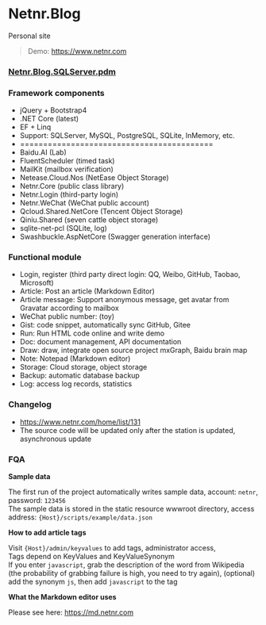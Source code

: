 # Netnr.Blog
Personal site

> Demo: <https://www.netnr.com>

<h3><a href="static/pd/Netnr.Blog.SQLServer.pdm" title="PD design" target="_blank">Netnr.Blog.SQLServer.pdm</a></h3>

### Framework components
- jQuery + Bootstrap4
- .NET Core (latest)
- EF + Linq
- Support: SQLServer, MySQL, PostgreSQL, SQLite, InMemory, etc.
- ==========================================
- Baidu.AI (Lab)
- FluentScheduler (timed task)
- MailKit (mailbox verification)
- Netease.Cloud.Nos (NetEase Object Storage)
- Netnr.Core (public class library)
- Netnr.Login (third-party login)
- Netnr.WeChat (WeChat public account)
- Qcloud.Shared.NetCore (Tencent Object Storage)
- Qiniu.Shared (seven cattle object storage)
- sqlite-net-pcl (SQLite, log)
- Swashbuckle.AspNetCore (Swagger generation interface)

### Functional module
- Login, register (third party direct login: QQ, Weibo, GitHub, Taobao, Microsoft)
- Article: Post an article (Markdown Editor)
- Article message: Support anonymous message, get avatar from Gravatar according to mailbox
- WeChat public number: (toy)
- Gist: code snippet, automatically sync GitHub, Gitee
- Run: Run HTML code online and write demo
- Doc: document management, API documentation
- Draw: draw, integrate open source project mxGraph, Baidu brain map
- Note: Notepad (Markdown editor)
- Storage: Cloud storage, object storage
- Backup: automatic database backup
- Log: access log records, statistics

### Changelog
- <https://www.netnr.com/home/list/131>
- The source code will be updated only after the station is updated, asynchronous update

### FQA

**Sample data**

The first run of the project automatically writes sample data, account: `netnr`, password: `123456`  
The sample data is stored in the static resource wwwroot directory, access address: `{Host}/scripts/example/data.json`

**How ​​to add article tags**

Visit `{Host}/admin/keyvalues` to add tags, administrator access,  
Tags depend on KeyValues ​​and KeyValueSynonym  
If you enter `javascript`, grab the description of the word from Wikipedia (the probability of grabbing failure is high, you need to try again), (optional) add the synonym `js`, then add `javascript` to the tag

**What the Markdown editor uses**

Please see here: <https://md.netnr.com>